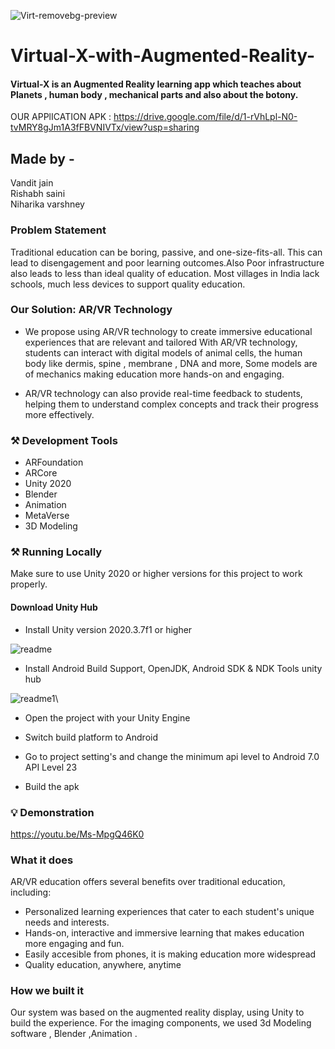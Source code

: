 ![Virt-removebg-preview](https://github.com/jainvandit11/Virtual-x/assets/166366467/bf600ea2-b390-40f2-8486-f39bc43f26d9)




# Virtual-X-with-Augmented-Reality-

<h4>Virtual-X  is an Augmented Reality learning app which teaches about Planets , human body , mechanical parts and also about the botony. </h4>


OUR APPlICATION APK : https://drive.google.com/file/d/1-rVhLpl-N0-tvMRY8gJm1A3fFBVNIVTx/view?usp=sharing
<h2> Made by -</h2> 
Vandit jain<br>
Rishabh saini<br>
Niharika varshney <br>


<h3> Problem Statement</h3>


Traditional education can be boring, passive, and one-size-fits-all. This can lead to disengagement and poor learning outcomes.Also Poor infrastructure also leads to less than ideal quality of education. Most villages in India lack schools, much less devices to support quality education. 

<h3> Our Solution: AR/VR Technology </h3>


* We propose using AR/VR technology to create immersive educational experiences that are relevant and tailored With AR/VR technology, students can interact with digital models of animal cells, the human body like dermis, spine , membrane , DNA and more, Some models are of mechanics  making education more hands-on and engaging.

* AR/VR technology can also provide real-time feedback to students, helping them to understand complex concepts and track their progress more effectively.

<h3>⚒️ Development Tools</h3>

* ARFoundation
* ARCore
* Unity 2020
* Blender          
* Animation                            
* MetaVerse
* 3D Modeling

<h3>⚒️ Running Locally</h3>
Make sure to use Unity 2020 or higher versions for this project to work properly.

<h4>Download Unity Hub</h4>

* Install Unity version 2020.3.7f1 or higher

![readme](https://github.com/jainvandit11/Virtual-x/assets/166366467/ab86551e-b36d-4971-a5e8-5cab1098d97a)

* Install Android Build Support, OpenJDK, Android SDK & NDK Tools unity hub

![readme1](https://github.com/jainvandit11/Virtual-x/assets/166366467/33bad4ae-3d43-4bb0-a75d-bd786043753f)\


* Open the project with your Unity Engine

* Switch build platform to Android

* Go to project setting's and change the minimum api level to Android 7.0 API Level 23

* Build the apk


<h3>💡 Demonstration</h3>

https://youtu.be/Ms-MpgQ46K0

<h3>What it does</h3>

AR/VR education offers several benefits over traditional education, including:

* Personalized learning experiences that cater to each student's unique needs and interests.
* Hands-on, interactive and immersive learning that makes education more engaging and fun.
* Easily accesible from phones, it is making education more widespread
* Quality education, anywhere, anytime


<h3>How we built it</h3>

Our system was based on the augmented reality display, using Unity to build the experience. For the imaging components, we used 3d Modeling software , Blender ,Animation .
